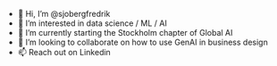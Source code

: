 - 👋 Hi, I’m @sjobergfredrik
- 👀 I’m interested in data science / ML / AI
- 🌱 I’m currently starting the Stockholm chapter of Global AI
- 💞️ I’m looking to collaborate on how to use GenAI in business design
- 📫 Reach out on Linkedin

<!---
sjobergfredrik/sjobergfredrik is a ✨ special ✨ repository because its `README.md` (this file) appears on your GitHub profile.
You can click the Preview link to take a look at your changes.
--->
